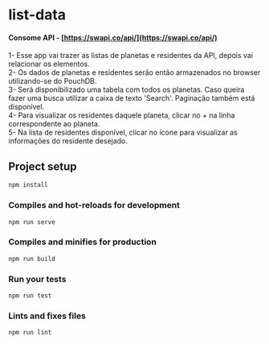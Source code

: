 # list-data
#### Consome API - [https://swapi.co/api/](https://swapi.co/api/)
1- Esse app vai trazer as listas de planetas e residentes da API, depois vai relacionar os elementos.  
2- Os dados de planetas e residentes serão então armazenados no browser utilizando-se do PouchDB.    
3- Será disponibilizado uma tabela com todos os planetas. Caso queira fazer uma busca utilizar a caixa de texto 'Search'. Paginação também está disponível.    
4- Para visualizar os residentes daquele planeta, clicar no + na linha correspondente ao planeta.  
5- Na lista de residentes disponível, clicar no ícone para visualizar as informações do residente desejado.  

## Project setup
```
npm install
```

### Compiles and hot-reloads for development
```
npm run serve
```

### Compiles and minifies for production
```
npm run build
```

### Run your tests
```
npm run test
```

### Lints and fixes files
```
npm run lint
```
